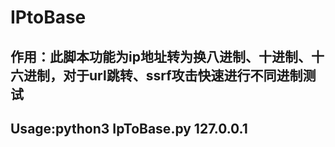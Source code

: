 # IPtoBase

## 作用：此脚本功能为ip地址转为换八进制、十进制、十六进制，对于url跳转、ssrf攻击快速进行不同进制测试
## Usage:python3 IpToBase.py 127.0.0.1
